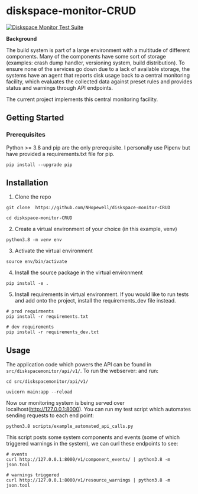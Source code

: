 # diskspace-monitor-CRUD

[![Diskspace Monitor Test Suite](https://github.com/NHopewell/diskspace-monitor-CRUD/actions/workflows/tests.yml/badge.svg)](https://github.com/NHopewell/diskspace-monitor-CRUD/actions/workflows/tests.yml)

**Background**

The build system is part of a large environment with a multitude of different components. Many of the components have some sort of storage (examples: crash dump handler, versioning system, build distribution). To ensure none of the services go down due to a lack of available storage, the systems have an agent that reports disk usage back to a central monitoring facility, which evaluates the collected data against preset rules and provides status and warnings through API endpoints.

The current project implements this central monitoring facility.

## Getting Started

### Prerequisites

Python >= 3.8 and pip are the only prerequisite. I personally use Pipenv but have provided a requirements.txt file for pip.

```
pip install --upgrade pip
```

## Installation

1. Clone the repo

```
git clone  https://github.com/NHopewell/diskspace-monitor-CRUD

cd diskspace-monitor-CRUD
```

2. Create a virtual environment of your choice (in this example, venv)

```
python3.8 -m venv env
```

3. Activate the virtual environment

```
source env/bin/activate
```

4. Install the source package in the virtual environment

```
pip install -e .
```

5. Install requirements in virtual environment. If you would like to
   run tests and add onto the project, install the requirements_dev file instead.

```
# prod requirments
pip install -r requirements.txt

# dev requirements
pip install -r requirements_dev.txt
```

## Usage

The application code which powers the API can be found in `src/diskspacemonitor/api/v1/`. To run the webserver:
and run:

```
cd src/diskspacemonitor/api/v1/

uvicorn main:app --reload
```

Now our monitoring system is being served over localhost(http://127.0.0.1:8000). You can run my test script which automates sending requests to each end point:

```
python3.8 scripts/example_automated_api_calls.py
```

This script posts some system components and events (some of which triggered warnings in the system), we can curl these endpoints to see:

```
# events
curl http://127.0.0.1:8000/v1/component_events/ | python3.8 -m json.tool

# warnings triggered
curl http://127.0.0.1:8000/v1/resource_warnings | python3.8 -m json.tool
```
